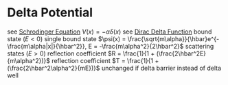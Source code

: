 # Delta Potential
see [Schrodinger Equation](schrodinger-equation.md)
$V(x) = -\alpha\delta(x)$
	see [Dirac Delta Function](ordinary-differential-equations.md#dirac-delta-function)
	bound state ($E < 0$)
		single bound state $\psi(x) = \frac{\sqrt{m\alpha}}{\hbar}e^{-\frac{m\alpha|x|}{\hbar^2}}, E = -\frac{m\alpha^2}{2\hbar^2}$
	scattering states ($E > 0$)
		reflection coefficient $R = \frac{1}{1 + (\frac{2\hbar^2E}{m\alpha^2})}$
		reflection coefficient $T = \frac{1}{1 + (\frac{2\hbar^2\alpha^2}{mE})}$
		unchanged if delta barrier instead of delta well